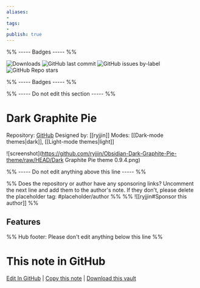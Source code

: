 ```yaml
---
aliases:
- 
tags: 
- 
publish: true
---
```


%% ----- Badges ----- %%

![Downloads](https://img.shields.io/badge/downloads-13383-573E7A?style=for-the-badge&logo=)
![GitHub last commit](https://img.shields.io/github/last-commit/ryjjin/Obsidian-Dark-Graphite-Pie-theme?color=573E7A&label=last%20update&logo=github&style=for-the-badge)
![GitHub issues by-label](https://img.shields.io/github/issues/ryjjin/Obsidian-Dark-Graphite-Pie-theme/help%20wanted?color=573E7A&logo=github&style=for-the-badge) 
![GitHub Repo stars](https://img.shields.io/github/stars/ryjjin/Obsidian-Dark-Graphite-Pie-theme?color=573E7A&logo=github&style=for-the-badge)

%% ----- Badges ----- %%

%% ----- Do not edit this section ----- %%

# Dark Graphite Pie

Repository: [GitHub](https://github.com/ryjjin/Obsidian-Dark-Graphite-Pie-theme)
Designed by: [[ryjjin]]
Modes: [[Dark-mode themes|dark]], [[Light-mode themes|light]]



![screenshot](https://github.com/ryjjin/Obsidian-Dark-Graphite-Pie-theme/raw/HEAD/Dark Graphite Pie theme 0.9.4.png)

%% ----- Do not edit anything above this line ----- %% 

%% Does the repository or author have any sponsoring links? Uncomment the next line and add them to the author's note. If they don't, please delete the placeholder tag: #placeholder/author %%
%% ![[ryjjin#Sponsor this author]] %%


## Features



%% Hub footer: Please don't edit anything below this line %%

# This note in GitHub

<span class="git-footer">[Edit In GitHub](https://github.dev/obsidian-community/obsidian-hub/blob/main/02%20-%20Community%20Expansions/02.05%20All%20Community%20Expansions/Themes/Dark%20Graphite%20Pie.md "git-hub-edit-note") | [Copy this note](https://raw.githubusercontent.com/obsidian-community/obsidian-hub/main/02%20-%20Community%20Expansions/02.05%20All%20Community%20Expansions/Themes/Dark%20Graphite%20Pie.md "git-hub-copy-note") | [Download this vault](https://github.com/obsidian-community/obsidian-hub/archive/refs/heads/main.zip "git-hub-download-vault") </span>
